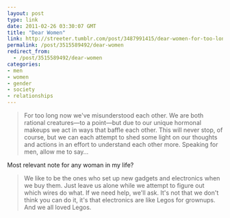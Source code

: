 ```yaml
---
layout: post
type: link
date: 2011-02-26 03:30:07 GMT
title: "Dear Women"
link: http://streeter.tumblr.com/post/3487991415/dear-women-for-too-long-now-weve-misunderstood
permalink: /post/3515589492/dear-women
redirect_from: 
  - /post/3515589492/dear-women
categories:
- men
- women
- gender
- society
- relationships
---
```

<blockquote>For too long now we've misunderstood each other. We are both rational creatures—to a point—but due to our unique hormonal makeups we act in ways that baffle each other. This will never stop, of course, but we can each attempt to shed some light on our thoughts and actions in an effort to understand each other more. Speaking for men, allow me to say…</blockquote>

Most relevant note for any woman in my life?

<blockquote>We like to be the ones who set up new gadgets and electronics when we buy them. Just leave us alone while we attempt to figure out which wires do what. If we need help, we'll ask. It's not that we don't think you can do it, it's that electronics are like Legos for grownups. And we all loved Legos.</blockquote>
